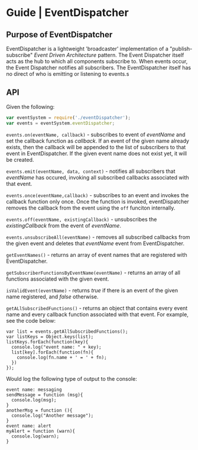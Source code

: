 # Guide | EventDispatcher

## Purpose of EventDispatcher
EventDispatcher is a lightweight 'broadcaster' implementation of a "publish-subscribe" _Event Driven Architecture_ pattern. The Event Dispatcher itself acts as the hub to which all components subscribe to. When events occur, the Event Dispatcher notifies all subscribers. The EventDispatcher itself has no direct of who is emitting or listening to events.s

## API
Given the following:
```Javascript
var eventSystem = require('./eventDispatcher');
var events = eventSystem.eventDispatcher;
```

```events.on(eventName, callback)``` - subscribes to event of *eventName* and set the callback function as *callback*. If an event of the given name already exists, then the callback will be appended to the list of subscribers to that event in EventDispatcher. If the given event name does not exist yet, it will be created.

```events.emit(eventName, data, context)``` - notifies all subscribers that _eventName_ has occured, invoking all subscribed callbacks associated with that event.

```events.once(eventName,callback)``` - subscribes to an event and invokes the callback function only once. Once the function is invoked, eventDispatcher removes the callback from the event using the ```off``` funciton internally.

```events.off(eventName, existingCallback)``` -  unsubscribes the _existingCallback_ from the event of _eventName_.

```events.unsubscribeAll(eventName)``` - removes all subscribed callbacks from the given event and deletes that _eventName_ event from EventDispatcher.

```getEventNames()``` - returns an array of event names that are registered with EventDispatcher.

```getSubscriberFunctionsByEventName(eventName)``` - returns an array of all functions associated with the given event.

```isValidEvent(eventName)``` - returns *true* if there is an event of the given name registered, and *false* otherwise.

```getALlSubscribedFunctions()``` - returns an object that contains every event name and every callback function associated with that event. For example, see the code below:
```
var list = events.getAllSubscribedFunctions();
var listKeys = Object.keys(list);
listKeys.forEach(function(key){
  console.log("event name: " + key);
  list[key].forEach(function(fn){
    console.log(fn.name + ' = ' + fn);
  })
});
```
Would log the following type of output to the console:
```
event name: messaging
sendMessage = function (msg){
  console.log(msg);
}
anotherMsg = function (){
  console.log("Another message");
}
event name: alert
myAlert = function (warn){
  console.log(warn);
}
```

